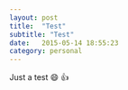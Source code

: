 ```yaml
---
layout: post
title:  "Test"
subtitle: "Test"
date:   2015-05-14 18:55:23
category: personal
---
```


Just a test :smile: :+1: